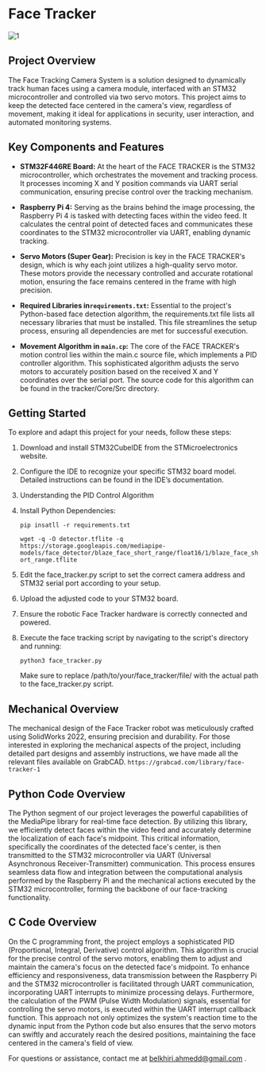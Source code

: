 # Face Tracker
![1](https://github.com/AHMED-BELKHIRI/Face-Tracker/assets/90837035/986083e8-6c60-4ecc-9a22-e97e87359b29)
## Project Overview

The Face Tracking Camera System is a solution designed to dynamically track human faces using a camera module, interfaced with an STM32 microcontroller and controlled via two servo motors. This project aims to keep the detected face centered in the camera's view, regardless of movement, making it ideal for applications in security, user interaction, and automated monitoring systems.

## Key Components and Features

- **STM32F446RE Board:** At the heart of the FACE TRACKER is the STM32 microcontroller, which orchestrates the movement and tracking process. It processes incoming X and Y position commands via UART serial communication, ensuring precise control over the tracking mechanism.
- **Raspberry Pi 4:**  Serving as the brains behind the image processing, the Raspberry Pi 4 is tasked with detecting faces within the video feed. It calculates the central point of detected faces and communicates these coordinates to the STM32 microcontroller via UART, enabling dynamic tracking.

- **Servo Motors (Super Gear):** Precision is key in the FACE TRACKER's design, which is why each joint utilizes a high-quality servo motor. These motors provide the necessary controlled and accurate rotational motion, ensuring the face remains centered in the frame with high precision.

- **Required Libraries in`requirements.txt`:** Essential to the project's Python-based face detection algorithm, the requirements.txt file lists all necessary libraries that must be installed. This file streamlines the setup process, ensuring all dependencies are met for successful execution.

- **Movement Algorithm in `main.cp`:** The core of the FACE TRACKER's motion control lies within the main.c source file, which implements a PID controller algorithm. This sophisticated algorithm adjusts the servo motors to accurately position based on the received X and Y coordinates over the serial port. The source code for this algorithm can be found in the tracker/Core/Src directory.

## Getting Started

To explore and adapt this project for your needs, follow these steps:
1. Download and install STM32CubeIDE from the STMicroelectronics website.
2. Configure the IDE to recognize your specific STM32 board model. Detailed instructions can be found in the IDE’s documentation.
3. Understanding the PID Control Algorithm
4. Install Python Dependencies:
   
   `pip insatll -r requirements.txt`
   
   `wget -q -O detector.tflite -q https://storage.googleapis.com/mediapipe-models/face_detector/blaze_face_short_range/float16/1/blaze_face_short_range.tflite`
6. Edit the face_tracker.py script to set the correct camera address and STM32 serial port according to your setup.
7. Upload the adjusted code to your STM32 board.
8. Ensure the robotic Face Tracker hardware is correctly connected and powered.
9. Execute the face tracking script by navigating to the script's directory and running:
    
   `python3 face_tracker.py`

   Make sure to replace /path/to/your/face_tracker/file/ with the actual path to the face_tracker.py script.

## Mechanical Overview
The mechanical design of the Face Tracker robot was meticulously crafted using SolidWorks 2022, ensuring precision and durability. For those interested in exploring the mechanical aspects of the project, including detailed part designs and assembly instructions, we have made all the relevant files available on GrabCAD.
`https://grabcad.com/library/face-tracker-1`

## Python Code Overview
The Python segment of our project leverages the powerful capabilities of the MediaPipe library for real-time face detection. By utilizing this library, we efficiently detect faces within the video feed and accurately determine the localization of each face's midpoint. This critical information, specifically the coordinates of the detected face's center, is then transmitted to the STM32 microcontroller via UART (Universal Asynchronous Receiver-Transmitter) communication. This process ensures seamless data flow and integration between the computational analysis performed by the Raspberry Pi and the mechanical actions executed by the STM32 microcontroller, forming the backbone of our face-tracking functionality.

## C Code Overview
On the C programming front, the project employs a sophisticated PID (Proportional, Integral, Derivative) control algorithm. This algorithm is crucial for the precise control of the servo motors, enabling them to adjust and maintain the camera's focus on the detected face's midpoint. To enhance efficiency and responsiveness, data transmission between the Raspberry Pi and the STM32 microcontroller is facilitated through UART communication, incorporating UART interrupts to minimize processing delays. Furthermore, the calculation of the PWM (Pulse Width Modulation) signals, essential for controlling the servo motors, is executed within the UART interrupt callback function. This approach not only optimizes the system's reaction time to the dynamic input from the Python code but also ensures that the servo motors can swiftly and accurately reach the desired positions, maintaining the face centered in the camera's field of view.


For questions or assistance, contact me at belkhiri.ahmedd@gmail.com .
